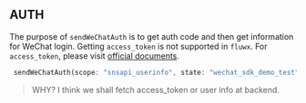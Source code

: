 ## AUTH

The purpose of `sendWeChatAuth` is to get auth code and then get information for WeChat login.
Getting `access_token` is not supported in `fluwx`. For `access_token`, please visit [official documents](https://developers.weixin.qq.com/doc/oplatform/Mobile_App/WeChat_Login/Development_Guide.html).

```dart
 sendWeChatAuth(scope: "snsapi_userinfo", state: "wechat_sdk_demo_test");
```

> WHY? I think we shall fetch access_token or user info at backend.

